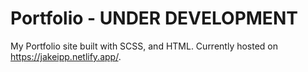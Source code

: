 # Portfolio - UNDER DEVELOPMENT
My Portfolio site built with SCSS, and HTML. Currently hosted on https://jakeipp.netlify.app/. 
